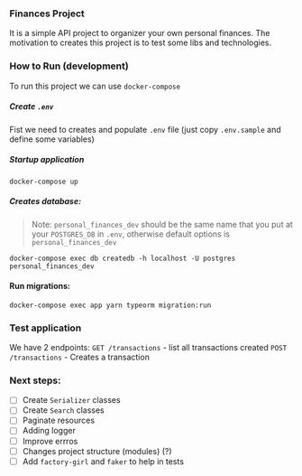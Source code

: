 ### Finances Project
It is a simple API project to organizer your own personal finances.
The motivation to creates this project is to test some libs and technologies.


### How to Run (development)
To run this project we can use `docker-compose`

##### Create `.env`
Fist we need to creates and populate `.env` file (just copy `.env.sample` and define some variables)

##### Startup application
```
docker-compose up
```
##### Creates database:
> Note: `personal_finances_dev` should be the same name that you put at your `POSTGRES_DB` in `.env`, otherwise default options is `personal_finances_dev`
```
docker-compose exec db createdb -h localhost -U postgres personal_finances_dev
```

#### Run migrations:
```
docker-compose exec app yarn typeorm migration:run
```

### Test application
We have 2 endpoints:
`GET /transactions` - list all transactions created
`POST /transactions` - Creates a transaction


### Next steps:
- [ ] Create `Serializer` classes
- [ ] Create `Search` classes
- [ ] Paginate resources
- [ ] Adding logger
- [ ] Improve errros
- [ ] Changes project structure (modules) (?)
- [ ] Add `factory-girl` and `faker` to help in tests
